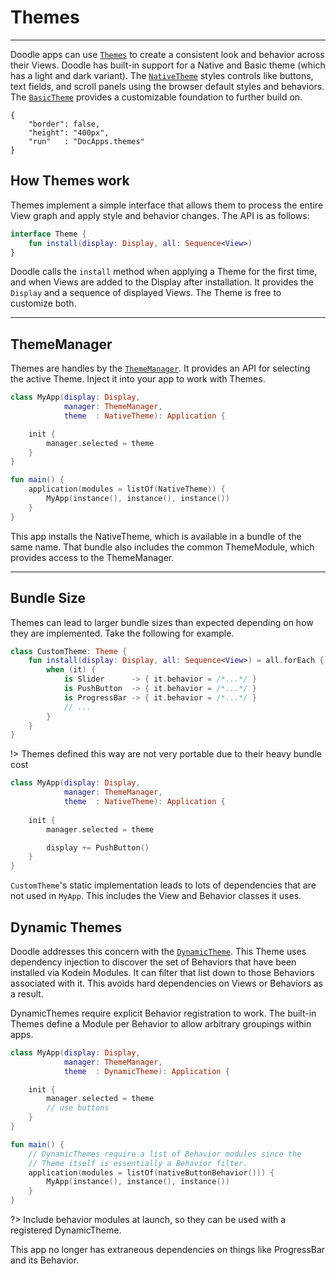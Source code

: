 # Themes
--------

Doodle apps can use [`Themes`](https://github.com/nacular/doodle/blob/master/Core/src/commonMain/kotlin/io/nacular/doodle/theme/Theme.kt#L16) 
to create a consistent look and behavior across their Views. Doodle has built-in support for a Native and Basic theme
(which has a light and dark variant). The [`NativeTheme`](https://github.com/nacular/doodle/blob/master/Browser/src/jsMain/kotlin/io/nacular/doodle/theme/native/NativeTheme.kt#L47) 
styles controls like buttons, text fields, and scroll panels using the browser
default styles and behaviors. The [`BasicTheme`](https://github.com/nacular/doodle/blob/master/Themes/src/commonMain/kotlin/io/nacular/doodle/theme/basic/BasicTheme.kt#L76) 
provides a customizable foundation to further build on.

```doodle
{
    "border": false,
    "height": "400px",
    "run"   : "DocApps.themes"
}
```


## How Themes work

Themes implement a simple interface that allows them to process the entire View graph and apply style and behavior changes.
The API is as follows:

```kotlin
interface Theme {
    fun install(display: Display, all: Sequence<View>)
}
```

Doodle calls the `install` method when applying a Theme for the first time, and when Views are added to the Display after
installation. It provides the `Display` and a sequence of displayed Views. The Theme is free to customize both.

---
## ThemeManager

Themes are handles by the [`ThemeManager`](https://github.com/nacular/doodle/blob/master/Core/src/commonMain/kotlin/io/nacular/doodle/theme/Theme.kt#L31). 
It provides an API for selecting the active Theme. Inject it into your app to work with Themes.

```kotlin
class MyApp(display: Display,
            manager: ThemeManager,
            theme  : NativeTheme): Application {

    init {
        manager.selected = theme
    }
}

fun main() {
    application(modules = listOf(NativeTheme)) {
        MyApp(instance(), instance(), instance())
    }
}
``` 

This app installs the NativeTheme, which is available in a bundle of the same name. That bundle also includes the
common ThemeModule, which provides access to the ThemeManager.

---
## Bundle Size

Themes can lead to larger bundle sizes than expected depending on how they are implemented. Take the following
for example.

```kotlin
class CustomTheme: Theme {
    fun install(display: Display, all: Sequence<View>) = all.forEach {
        when (it) {
            is Slider      -> { it.behavior = /*...*/ }
            is PushButton  -> { it.behavior = /*...*/ }
            is ProgressBar -> { it.behavior = /*...*/ }
            // ...
        }
    }
}
```
!> Themes defined this way are not very portable due to their heavy bundle cost

```kotlin
class MyApp(display: Display,
            manager: ThemeManager,
            theme  : NativeTheme): Application {
            
    init {
        manager.selected = theme

        display += PushButton()
    }
}
```

`CustomTheme`'s static implementation leads to lots of dependencies that are not used in `MyApp`. This includes the View
and Behavior classes it uses.

## Dynamic Themes

Doodle addresses this concern with the [`DynamicTheme`](https://github.com/nacular/doodle/blob/master/Themes/src/commonMain/kotlin/io/nacular/doodle/theme/adhoc/DynamicTheme.kt#L9). 
This Theme uses dependency injection to discover the set of
Behaviors that have been installed via Kodein Modules. It can filter that list down to those Behaviors associated
with it. This avoids hard dependencies on Views or Behaviors as a result.

DynamicThemes require explicit Behavior registration to work. The built-in Themes define a Module per Behavior to allow
arbitrary groupings within apps.

```kotlin
class MyApp(display: Display,
            manager: ThemeManager,
            theme  : DynamicTheme): Application {

    init {
        manager.selected = theme
        // use buttons
    }
}

fun main() {
    // DynamicThemes require a list of Behavior modules since the
    // Theme itself is essentially a Behavior filter.
    application(modules = listOf(nativeButtonBehavior())) {
        MyApp(instance(), instance(), instance())
    }
}
``` 
?> Include behavior modules at launch, so they can be used with a registered DynamicTheme.

This app no longer has extraneous dependencies on things like ProgressBar and its Behavior.